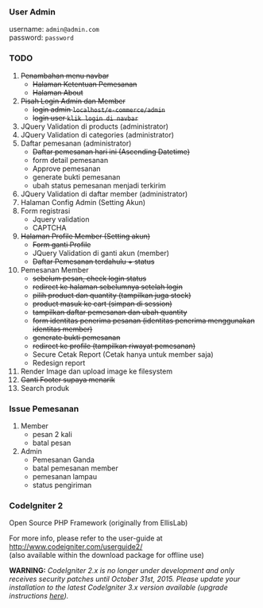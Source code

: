 ### User Admin
username: `admin@admin.com`     
password: `password`

### TODO
1. ~~Penambahan menu navbar~~
	* ~~Halaman Ketentuan Pemesanan~~
	* ~~Halaman About~~
2. ~~Pisah Login Admin dan Member~~
    * ~~login admin `localhost/e-commerce/admin`~~
    * ~~login user `klik login di navbar`~~
3. JQuery Validation di products (administrator)
4. JQuery Validation di categories (administrator)
5. Daftar pemesanan (administrator)
	* ~~Daftar pemesanan hari ini (Ascending Datetime)~~
	* form detail pemesanan
	* Approve pemesanan
	* generate bukti pemesanan
	* ubah status pemesanan menjadi terkirim
6. JQuery Validation di daftar member (administrator)
7. Halaman Config Admin (Setting Akun)
8. Form registrasi
	* Jquery validation
	* CAPTCHA
9. ~~Halaman Profile Member (Setting akun)~~
	* ~~Form ganti Profile~~
	* JQuery Validation di ganti akun (member)
	* ~~Daftar Pemesanan terdahulu + status~~
10. Pemesanan Member
	* ~~sebelum pesan, check login status~~
	* ~~redirect ke halaman sebelumnya setelah login~~
	* ~~pilih product dan quantity (tampilkan juga stock)~~
	* ~~product masuk ke cart (simpan di session)~~
	* ~~tampilkan daftar pemesanan dan ubah quantity~~
	* ~~form identitas penerima pesanan (identitas penerima menggunakan identitas member)~~
	* ~~generate bukti pemesanan~~
	* ~~redirect ke profile (tampilkan riwayat pemesanan)~~
	* Secure Cetak Report (Cetak hanya untuk member saja)
	* Redesign report
11. Render Image dan upload image ke filesystem
12. ~~Ganti Footer supaya menarik~~
13. Search produk

### Issue Pemesanan
1. Member
	* pesan 2 kali
	* batal pesan
2. Admin
	* Pemesanan Ganda
	* batal pemesanan member
	* pemesanan lampau
	* status pengiriman

### CodeIgniter 2
Open Source PHP Framework (originally from EllisLab)

For more info, please refer to the user-guide at http://www.codeigniter.com/userguide2/  
(also available within the download package for offline use)

**WARNING:** *CodeIgniter 2.x is no longer under development and only receives security patches until October 31st, 2015.
Please update your installation to the latest CodeIgniter 3.x version available
(upgrade instructions [here](http://www.codeigniter.com/userguide3/installation/upgrade_300.html)).*
